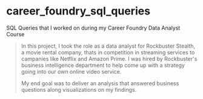 # career_foundry_sql_queries
SQL Queries that I worked on during my Career Foundry Data Analyst Course

> In this project, I took the role as a data analyst for Rockbuster Stealth, a movie rental company, thats in competition in streaming services to campanies like Netflix and Amazon Prime. I was hired by Rockbuster's business intelligence department to help come up with a strategy going into our own online video service.
> 
> My end goal was to deliver an analysis that answered business questions along visualizations on my findings.
